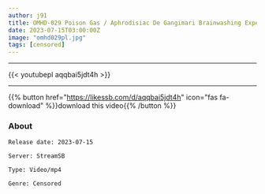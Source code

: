 ```yaml
---
author: j91
title: OMHD-029 Poison Gas / Aphrodisiac De Gangimari Brainwashing Experiment Drive With My Poison Kozue Fujita
date: 2023-07-15T03:00:00Z
image: "omhd029pl.jpg"
tags: [censored]
---
```

___

{{< youtubepl aqqbai5jdt4h >}}
___

{{% button href="https://likessb.com/d/aqqbai5jdt4h" icon="fas fa-download" %}}download this video{{% /button %}}
### About

`Release date: 2023-07-15`

`Server: StreamSB`

`Type: Video/mp4`

`Genre:	Censored`